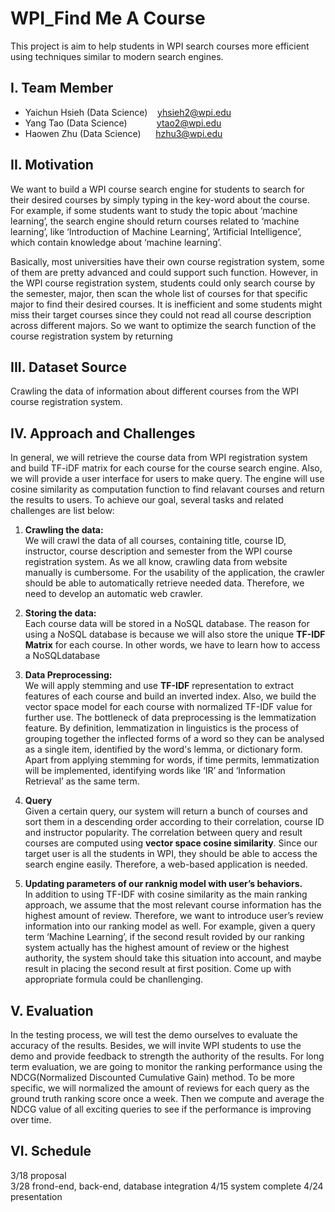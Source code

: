 # WPI_Find Me A Course
This project is aim to help students in WPI search courses more efficient using techniques similar to modern search engines.

## I. Team Member
* Yaichun Hsieh (Data Science) &nbsp;&nbsp; yhsieh2@wpi.edu
* Yang Tao (Data Science)     &nbsp;&nbsp;&nbsp;&nbsp;&nbsp;&nbsp;&nbsp;&nbsp;&nbsp;&nbsp; ytao2@wpi.edu
* Haowen Zhu (Data Science)   &nbsp;&nbsp;&nbsp;&nbsp; hzhu3@wpi.edu


## II. Motivation
We want to build a WPI course search engine for students to search for their desired courses by simply typing in the key-word about the course. For example, if some students want to study the topic about ‘machine learning’, the search engine should return courses related to ‘machine learning’, like ‘Introduction of Machine Learning’, ’Artificial Intelligence’, which contain knowledge about ‘machine learning’.

Basically, most universities have their own course registration system, some of them are pretty advanced and could support such function. However, in the WPI course registration system, students could only search course by the semester, major, then scan the whole list of courses for that specific major to find their desired courses. It is inefficient and some students might miss their target courses since they could not read all course description across different majors. So we want to optimize the search function of the course registration system by returning

## III. Dataset Source
Crawling the data of information about different courses from the WPI course registration system.

## IV. Approach and Challenges

In general, we will retrieve the course data from WPI registration system and build TF-iDF matrix for each course for the course search engine. Also, we will provide a user interface for users to make query. The engine will use cosine similarity as computation function to find relavant courses and return the results to users. To achieve our goal, several tasks and related challenges are list below:<br>

1. **Crawling the data:**<br>
We will crawl the data of all courses, containing title, course ID, instructor, course description and semester from the WPI course registration system. As we all know, crawling data from website manually is cumbersome. For the usability of the application, the crawler should be able to automatically retrieve needed data. Therefore, we need to develop an automatic web crawler.<br>

2. **Storing the data:**<br>
Each course data will be stored in a NoSQL database. The reason for using a NoSQL database is because we will also store the unique **TF-IDF Matrix** for each course. In other words, we have to learn how to access a NoSQLdatabase<br>

3. **Data Preprocessing:**<br>
We will apply stemming and use **TF-IDF** representation to extract features of each course and build an inverted index. Also, we build the vector space model for each course with normalized TF-IDF value for further use. The bottleneck of data preprocessing is the lemmatization feature. By definition, lemmatization in linguistics is the process of grouping together the inflected forms of a word so they can be analysed as a single item, identified by the word's lemma, or dictionary form. Apart from applying stemming for words, if time permits, lemmatization will be implemented, identifying words like ‘IR’ and ‘Information Retrieval’ as the same term.<br>

4. **Query**<br>
Given a certain query, our system will return a bunch of courses and sort them in a descending order according to their correlation, course ID and instructor popularity. The correlation between query and result courses are computed using **vector space cosine similarity**. Since our target user is all the students in WPI, they should be able to access the search engine easily. Therefore, a web-based application is needed.<br>

5. **Updating parameters of our ranknig model with user’s behaviors.**<br>
In addition to using TF-IDF with cosine similarity as the main ranking approach, we assume that the most relevant course information has the highest amount of review. Therefore, we want to introduce user’s review information into our ranking model as well. For example, given a query term ‘Machine Learning’, if the second result rovided by our ranking system actually has the highest amount of review or the highest authority, the system should take this situation into account, and maybe result in placing the second result at first position. Come up with appropriate formula could be chanllenging.<br>

## V. Evaluation<br>
In the testing process, we will test the demo ourselves to evaluate the accuracy of the results. Besides, we will invite WPI students to use the demo and provide feedback to strength the authority of the results. For long term evaluation, we are going to monitor the ranking performance using the NDCG(Normalized Discounted Cumulative Gain) method. To be more specific, we will normalized the amount of reviews for each query as the ground truth ranking score once a week. Then we compute and average the NDCG value of all exciting
queries to see if the performance is improving over time.<br>

## VI. Schedule
3/18 proposal<br>
3/28 frond-end, back-end, database integration
4/15 system complete
4/24 presentation
